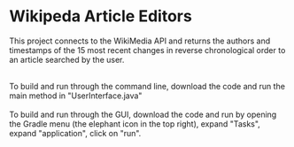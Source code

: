 <h1>Wikipeda Article Editors</h1>
<p>This project connects to the WikiMedia API and returns the authors and timestamps of the 15 most recent changes in reverse chronological order to an article searched by the user.</p> <br>
To build and run through the command line, download the code and run the main method in "UserInterface.java"<br><br>
To build and run through the GUI, download the code and run by opening the Gradle menu (the elephant icon in the top right), expand "Tasks", expand "application", click on "run".
